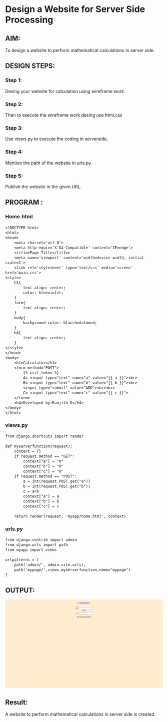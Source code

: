 # Design a Website for Server Side Processing

## AIM:
To design a website to perform mathematical calculations in server side.

## DESIGN STEPS:

### Step 1:
Desing your website for calculation using wireframe work.

### Step 2:
Then to execute the wireframe work desing use html,css

### Step 3:
Use views.py to execute the coding in serverside.

### Step 4:
Mention the path of the website in urls.py.

### Step 5:
Publish the website in the given URL.

## PROGRAM :
### Home.html
~~~
<!DOCTYPE html>
<html>
<head>
    <meta charset='utf-8'>
    <meta http-equiv='X-UA-Compatible' content='IE=edge'>
    <title>Page Title</title>
    <meta name='viewport' content='width=device-width, initial-scale=1'>
    <link rel='stylesheet' type='text/css' media='screen' href='main.css'>
<style>
    h1{
        text-align: center;
        color: blueviolet;
    }
    form{
        text-align: center;
    }
    body{
        background-color: blanchedalmond;
    }
    h4{
        text-align: center;
    }
</style>
</head>
<body>
    <h1>Calculator</h1>
    <form method="POST">
        {% csrf_token %}
        A= <input type="text" name="a" value="{{ a }}"><br>
        B= <input type="text" name="b" value="{{ b }}"><br>
        <input type="submit" value="ADD"><br><br>
        C= <input type="text" name="c" value="{{ c }}">
    </form>
    <h4>Developed by:Ranjith D</h4>
</body>
</html>
~~~
### views.py
~~~
from django.shortcuts import render

def myserverfunction(request):
    context = {}
    if request.method == "GET":
        context["a"] = "0"
        context["b"] = "0"
        context["c"] = "0"
    if request.method == "POST":        
        a = int(request.POST.get("a"))
        b = int(request.POST.get("b"))
        c = a+b
        context["a"] = a
        context["b"] = b
        context["c"] = c

    return render(request, 'myapp/home.html', context)
~~~
### urls.py
~~~
from django.contrib import admin
from django.urls import path
from myapp import views

urlpatterns = [
    path('admin/', admin.site.urls),
    path('mypage/',views.myserverfunction,name="mypage")
]
~~~

## OUTPUT:

![output](https://github.com/RanjithD18/serversideprocessing/blob/main/Screenshot%20(95).png)


## Result:
A website to perform mathematical calculations in server side is created.
